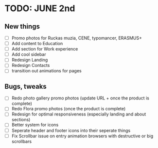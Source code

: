 # TODO: JUNE 2nd

## New things

-   [ ] Promo photos for Ruckas muzia, CENE, typomancer, ERASMUS+
-   [ ] Add content to Education
-   [ ] Add section for Work experience
-   [ ] Add cool sidebar
-   [ ] Redesign Landing
-   [ ] Redesign Contacts
-   [ ] transition out animations for pages

## Bugs, tweaks

-   [ ] Redo photo gallery promo photos (update URL + once the product is complete)
-   [ ] Redo Flora promo photos (once the product is complete)
-   [ ] Redesign for optimal responsiveness (especially landing and about sections)
-   [ ] Better system for icons
-   [ ] Seperate header and footer icons into their seperate things
-   [ ] Fix Scrollbar issue on entry animation browsers with destructive or big scrollbars
